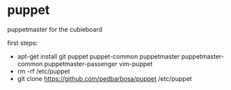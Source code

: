 puppet
======

puppetmaster for the cubieboard

first steps:
- apt-get install git puppet puppet-common puppetmaster puppetmaster-common puppetmaster-passenger vim-puppet
- rm -rf /etc/puppet
- git clone https://github.com/pedbarbosa/puppet /etc/puppet
